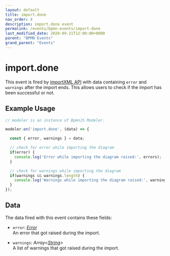 ```yaml
---
layout: default
title: import.done
nav_order: 4
description: import.done event
permalink: /events/bpmn-events/import-done
last_modified_date: 2020-09-21T12:00:00+0000
parent: "BPMN Events"
grand_parent: "Events"
---
```


# import.done

This event is fired by [importXML API](/general/api-reference/bpmn-js/importXML) with data containing `error` and `warnings` after the import ends. This allows users to check if the import has been successful or not.

## Example Usage

```javascript
// modeler is an instance of BpmnJS Modeler.

modeler.on('import.done', (data) => {

  const { error, warnings } = data;

  // check for error while importing the diagram
  if(error) {
    console.log('Error while importing the diagram raised:', errors);
  }

  // check for warnings while importing the diagram
  if(warnings && warnings.length) {
    console.log('Warnings while importing the diagram raised:', warnings);
  }
});
```

## Data

The data fired with this event contains these fields:

* `error`: _[Error](#)_ <br>
An error that got raised during the import.

* `warnings`: _Array\<[String](#)\>_ <br>
A list of warnings that got raised during the import.
